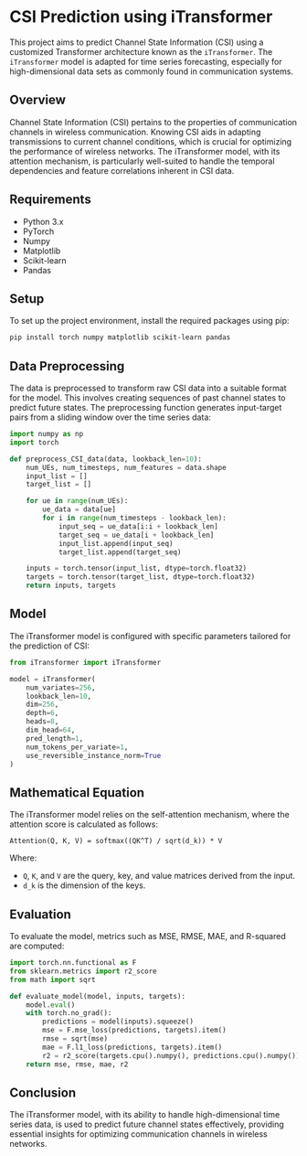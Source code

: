 # CSI Prediction using iTransformer

This project aims to predict Channel State Information (CSI) using a customized Transformer architecture known as the `iTransformer`. The `iTransformer` model is adapted for time series forecasting, especially for high-dimensional data sets as commonly found in communication systems.

## Overview

Channel State Information (CSI) pertains to the properties of communication channels in wireless communication. Knowing CSI aids in adapting transmissions to current channel conditions, which is crucial for optimizing the performance of wireless networks. The iTransformer model, with its attention mechanism, is particularly well-suited to handle the temporal dependencies and feature correlations inherent in CSI data.

## Requirements

- Python 3.x
- PyTorch
- Numpy
- Matplotlib
- Scikit-learn
- Pandas

## Setup

To set up the project environment, install the required packages using pip:

```bash
pip install torch numpy matplotlib scikit-learn pandas
```

## Data Preprocessing

The data is preprocessed to transform raw CSI data into a suitable format for the model. This involves creating sequences of past channel states to predict future states. The preprocessing function generates input-target pairs from a sliding window over the time series data:

```python
import numpy as np
import torch

def preprocess_CSI_data(data, lookback_len=10):
    num_UEs, num_timesteps, num_features = data.shape
    input_list = []
    target_list = []

    for ue in range(num_UEs):
        ue_data = data[ue]
        for i in range(num_timesteps - lookback_len):
            input_seq = ue_data[i:i + lookback_len]
            target_seq = ue_data[i + lookback_len]
            input_list.append(input_seq)
            target_list.append(target_seq)

    inputs = torch.tensor(input_list, dtype=torch.float32)
    targets = torch.tensor(target_list, dtype=torch.float32)
    return inputs, targets
```

## Model

The iTransformer model is configured with specific parameters tailored for the prediction of CSI:

```python
from iTransformer import iTransformer

model = iTransformer(
    num_variates=256,
    lookback_len=10,
    dim=256,
    depth=6,
    heads=8,
    dim_head=64,
    pred_length=1,
    num_tokens_per_variate=1,
    use_reversible_instance_norm=True
)
```

## Mathematical Equation

The iTransformer model relies on the self-attention mechanism, where the attention score is calculated as follows:

`Attention(Q, K, V) = softmax((QK^T) / sqrt(d_k)) * V`

Where:
- `Q`, `K`, and `V` are the query, key, and value matrices derived from the input.
- `d_k` is the dimension of the keys.

## Evaluation

To evaluate the model, metrics such as MSE, RMSE, MAE, and R-squared are computed:

```python
import torch.nn.functional as F
from sklearn.metrics import r2_score
from math import sqrt

def evaluate_model(model, inputs, targets):
    model.eval()
    with torch.no_grad():
        predictions = model(inputs).squeeze()
        mse = F.mse_loss(predictions, targets).item()
        rmse = sqrt(mse)
        mae = F.l1_loss(predictions, targets).item()
        r2 = r2_score(targets.cpu().numpy(), predictions.cpu().numpy())
    return mse, rmse, mae, r2
```

## Conclusion

The iTransformer model, with its ability to handle high-dimensional time series data, is used to predict future channel states effectively, providing essential insights for optimizing communication channels in wireless networks.

